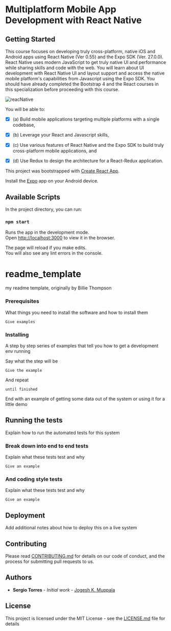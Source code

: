 # Multiplatform Mobile App Development with React Native

## Getting Started

This course focuses on developing truly cross-platform, native iOS and Android apps using React Native (Ver 0.55) and the Expo SDK (Ver. 27.0.0). React Native uses modern JavaScript to get truly native UI and performance while sharing skills and code with the web. You will learn about UI development with React Native UI and layout support and access the native mobile platform's capabilities from Javascript using the Expo SDK. You should have already completed the Bootstrap 4 and the React courses in this specialization before proceeding with this course.


![reacNative](https://user-images.githubusercontent.com/25851867/55767915-67f49600-5a40-11e9-886d-acc49fb561c3.png)


You will be able to:

- [x] (a) Build mobile applications targeting multiple platforms with a single codebase,
- [x] (b) Leverage your React and Javascript skills,
- [x] (c) Use various features of React Native and the Expo SDK to build truly cross-platform mobile applications, and
- [x] (d) Use Redux to design the architecture for a React-Redux application.



This project was bootstrapped with [Create React App](https://github.com/react-community/create-react-native-app).

Install the [Expo](https://expo.io/) app on your Android device.

## Available Scripts

In the project directory, you can run:

### `npm start`

Runs the app in the development mode.<br>
Open [http://localhost:3000](http://localhost:3000) to view it in the browser.

The page will reload if you make edits.<br>
You will also see any lint errors in the console.
# readme_template
my readme template, originally by Billie Thompson


### Prerequisites

What things you need to install the software and how to install them

```
Give examples
```

### Installing

A step by step series of examples that tell you how to get a development env running

Say what the step will be

```
Give the example
```

And repeat

```
until finished
```

End with an example of getting some data out of the system or using it for a little demo

## Running the tests

Explain how to run the automated tests for this system

### Break down into end to end tests

Explain what these tests test and why

```
Give an example
```

### And coding style tests

Explain what these tests test and why

```
Give an example
```

## Deployment

Add additional notes about how to deploy this on a live system


## Contributing

Please read [CONTRIBUTING.md](https://gist.github.com/PurpleBooth/b24679402957c63ec426) for details on our code of conduct, and the process for submitting pull requests to us.


## Authors

* **Sergio Torres** - *Initial work* - [Jogesh K. Muppala](https://www.coursera.org/instructor/jmuppala)


## License

This project is licensed under the MIT License - see the [LICENSE.md](LICENSE.md) file for details